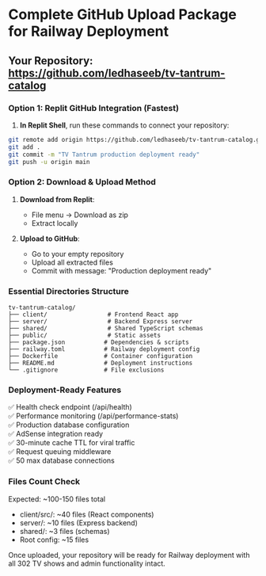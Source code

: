 # Complete GitHub Upload Package for Railway Deployment

## Your Repository: https://github.com/ledhaseeb/tv-tantrum-catalog

### Option 1: Replit GitHub Integration (Fastest)

1. **In Replit Shell**, run these commands to connect your repository:
```bash
git remote add origin https://github.com/ledhaseeb/tv-tantrum-catalog.git
git add .
git commit -m "TV Tantrum production deployment ready"
git push -u origin main
```

### Option 2: Download & Upload Method

1. **Download from Replit**:
   - File menu → Download as zip
   - Extract locally

2. **Upload to GitHub**:
   - Go to your empty repository
   - Upload all extracted files
   - Commit with message: "Production deployment ready"

### Essential Directories Structure
```
tv-tantrum-catalog/
├── client/                 # Frontend React app
├── server/                 # Backend Express server
├── shared/                 # Shared TypeScript schemas
├── public/                 # Static assets
├── package.json           # Dependencies & scripts
├── railway.toml           # Railway deployment config
├── Dockerfile             # Container configuration
├── README.md              # Deployment instructions
└── .gitignore             # File exclusions
```

### Deployment-Ready Features
✅ Health check endpoint (/api/health)  
✅ Performance monitoring (/api/performance-stats)  
✅ Production database configuration  
✅ AdSense integration ready  
✅ 30-minute cache TTL for viral traffic  
✅ Request queuing middleware  
✅ 50 max database connections  

### Files Count Check
Expected: ~100-150 files total
- client/src/: ~40 files (React components)
- server/: ~10 files (Express backend)
- shared/: ~3 files (schemas)
- Root config: ~15 files

Once uploaded, your repository will be ready for Railway deployment with all 302 TV shows and admin functionality intact.